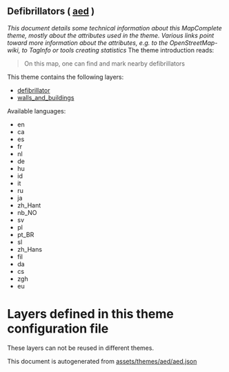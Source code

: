 [//]: # (WARNING: this file is automatically generated. Please find the sources at the bottom and edit those sources)

## Defibrillators ( [aed](https://mapcomplete.org/aed) )
_This document details some technical information about this MapComplete theme, mostly about the attributes used in the theme. Various links point toward more information about the attributes, e.g. to the OpenStreetMap-wiki, to TagInfo or tools creating statistics_
The theme introduction reads:

> On this map, one can find and mark nearby defibrillators

This theme contains the following layers:


 - [defibrillator](../Layers/defibrillator.md)
 - [walls_and_buildings](../Layers/walls_and_buildings.md)


Available languages:


 - en
 - ca
 - es
 - fr
 - nl
 - de
 - hu
 - id
 - it
 - ru
 - ja
 - zh_Hant
 - nb_NO
 - sv
 - pl
 - pt_BR
 - sl
 - zh_Hans
 - fil
 - da
 - cs
 - zgh
 - eu


# Layers defined in this theme configuration file
These layers can not be reused in different themes.


This document is autogenerated from [assets/themes/aed/aed.json](https://github.com/pietervdvn/MapComplete/blob/develop/assets/themes/aed/aed.json)
